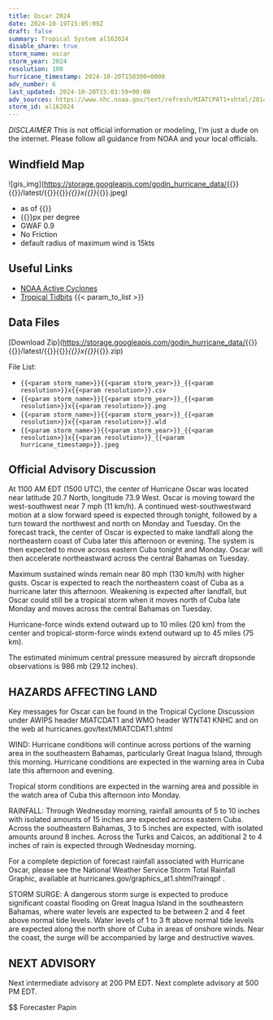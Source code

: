 ```yaml
---
title: Oscar 2024
date: 2024-10-19T15:05:09Z
draft: false
summary: Tropical System al162024
disable_share: true
storm_name: oscar
storm_year: 2024
resolution: 100
hurricane_timestamp: 2024-10-20T150300+0000
adv_number: 6
last_updated: 2024-10-20T15:03:59+00:00
adv_sources: https://www.nhc.noaa.gov/text/refresh/MIATCPAT1+shtml/201455.shtml;https://www.nhc.noaa.gov/refresh/graphics_at1+shtml/145919.shtml?cone
storm_id: al162024
---
```

*DISCLAIMER* This is not official information or modeling, I'm just a dude on the internet.  Please follow all guidance from NOAA and your local officials.

## Windfield Map
![gis_img](https://storage.googleapis.com/godin_hurricane_data/{{<param storm_name>}}{{<param storm_year>}}/latest/{{<param storm_name>}}{{<param storm_year>}}_{{<param resolution>}}x{{<param resolution>}}_{{<param hurricane_timestamp>}}.jpeg)

- as of {{<param last_updated>}}
- {{<param resolution>}}px per degree
- GWAF 0.9
- No Friction
- default radius of maximum wind is 15kts

## Useful Links
- [NOAA Active Cyclones](https://www.nhc.noaa.gov/)
- [Tropical Tidbits](https://www.tropicaltidbits.com/storminfo/)
{{< param_to_list >}}

## Data Files
[Download Zip](https://storage.googleapis.com/godin_hurricane_data/{{<param storm_name>}}{{<param storm_year>}}/latest/{{<param storm_name>}}{{<param storm_year>}}_{{<param resolution>}}x{{<param resolution>}}_{{<param hurricane_timestamp>}}.zip)

File List:
- `{{<param storm_name>}}{{<param storm_year>}}_{{<param resolution>}}x{{<param resolution>}}.csv`
- `{{<param storm_name>}}{{<param storm_year>}}_{{<param resolution>}}x{{<param resolution>}}.png`
- `{{<param storm_name>}}{{<param storm_year>}}_{{<param resolution>}}x{{<param resolution>}}.wld`
- `{{<param storm_name>}}{{<param storm_year>}}_{{<param resolution>}}x{{<param resolution>}}_{{<param hurricane_timestamp>}}.jpeg`


## Official Advisory Discussion
At 1100 AM EDT (1500 UTC), the center of Hurricane Oscar was located 
near latitude 20.7 North, longitude 73.9 West. Oscar is moving 
toward the west-southwest near 7 mph (11 km/h). A continued 
west-southwestward motion at a slow forward speed is expected 
through tonight, followed by a turn toward the northwest and north 
on Monday and Tuesday.  On the forecast track, the center of Oscar 
is expected to make landfall along the northeastern coast of Cuba 
later this afternoon or evening. The system is then expected to move 
across eastern Cuba tonight and Monday.  Oscar will then accelerate 
northeastward across the central Bahamas on Tuesday.
 
Maximum sustained winds remain near 80 mph (130 km/h) with higher 
gusts. Oscar is expected to reach the northeastern coast of Cuba as 
a hurricane later this afternoon. Weakening is expected after 
landfall, but Oscar could still be a tropical storm when it moves 
north of Cuba late Monday and moves across the central Bahamas on 
Tuesday.
 
Hurricane-force winds extend outward up to 10 miles (20 km) from the
center and tropical-storm-force winds extend outward up to 45 miles
(75 km).
 
The estimated minimum central pressure measured by aircraft 
dropsonde observations is 986 mb (29.12 inches).
 
 
HAZARDS AFFECTING LAND
----------------------
Key messages for Oscar can be found in the Tropical Cyclone
Discussion under AWIPS header MIATCDAT1 and WMO header WTNT41 KNHC
and on the web at hurricanes.gov/text/MIATCDAT1.shtml
 
WIND:  Hurricane conditions will continue across portions of the
warning area in the southeastern Bahamas, particularly Great Inagua
Island, through this morning.  Hurricane conditions are expected in
the warning area in Cuba late this afternoon and evening.
 
Tropical storm conditions are expected in the warning area and
possible in the watch area of Cuba this afternoon into Monday.
 
RAINFALL: Through Wednesday morning, rainfall amounts of 5 to 10 
inches with isolated amounts of 15 inches are expected across 
eastern Cuba. Across the southeastern Bahamas, 3 to 5 inches are 
expected, with isolated amounts around 8 inches.  Across the Turks 
and Caicos, an additional 2 to 4 inches of rain is expected through 
Wednesday morning.

For a complete depiction of forecast rainfall associated with
Hurricane Oscar, please see the National Weather Service Storm Total
Rainfall Graphic, available at
hurricanes.gov/graphics_at1.shtml?rainqpf .
 
STORM SURGE: A dangerous storm surge is expected to produce
significant coastal flooding on Great Inagua Island in the
southeastern Bahamas, where water levels are expected to be between
2 and 4 feet above normal tide levels.  Water levels of 1 to 3 ft
above normal tide levels are expected along the north shore of Cuba
in areas of onshore winds.  Near the coast, the surge will be
accompanied by large and destructive waves.
 
 
NEXT ADVISORY
-------------
Next intermediate advisory at 200 PM EDT.
Next complete advisory at 500 PM EDT.
 
$$
Forecaster Papin